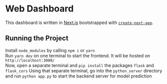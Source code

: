 # Web Dashboard

This dashboard is written in [Next.js](https://nextjs.org/) bootstrapped with [`create-next-app`](https://github.com/vercel/next.js/tree/canary/packages/create-next-app).

## Running the Project

Install `node_modules` by calling `npm i` or `yarn`  
Run `yarn dev` on one terminal to start the frontend. It will be hosted on `http://localhost:3000/`  
Now, open a separate terminal and `pip install` the packages `flask` and `flask_cors` 
Using that separate terminal, go into the `python_server` directory and run `python app.py` to start the backend server for model prediction